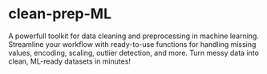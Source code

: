 # clean-prep-ML
A powerfull toolkit for data cleaning and preprocessing in machine learning. Streamline your workflow with ready-to-use functions for handling missing values, encoding, scaling, outlier detection, and more. Turn messy data into clean, ML-ready datasets in minutes!
